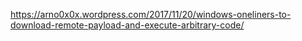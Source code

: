 https://arno0x0x.wordpress.com/2017/11/20/windows-oneliners-to-download-remote-payload-and-execute-arbitrary-code/
